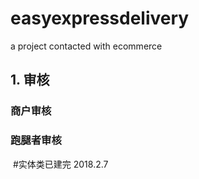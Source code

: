 # easyexpressdelivery
a project contacted with ecommerce
## 1. 审核
  ### 商户审核
  ### 跑腿者审核
  #实体类已建完 2018.2.7
